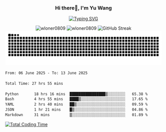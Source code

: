 <h3 align="center">Hi there👋, I'm Yu Wang</h1>

<p align="center"><a href="https://git.io/typing-svg"><img src="https://readme-typing-svg.demolab.com?font=Alex+Brush&size=18&pause=1000&color=716A50&background=6F66FF00&center=true&vCenter=true&width=435&lines=To+love+oneself+is+the+beginning+of+a+lifelong+romance.+%E2%80%94+Oscar+Wilde" alt="Typing SVG" /></a></p>


<p align="center">
 <img src="https://github-readme-stats.vercel.app/api/top-langs?username=wloner0809&show_icons=true&locale=en&layout=compact" alt="wloner0809" height=120 />
 <img src="https://github-readme-stats.vercel.app/api?username=wloner0809&show_icons=true&locale=en" alt="wloner0809" height=120 />
 <img src="https://github-readme-streak-stats.herokuapp.com?user=wloner0809&theme=microsoft" alt="GitHub Streak" height=120 />
 <img src="https://github.com/Wloner0809/Wloner0809/blob/output/github-contribution-grid-snake.svg">
</p>
 
<!--START_SECTION:waka-->

```txt
From: 06 June 2025 - To: 13 June 2025

Total Time: 27 hrs 55 mins

Python       18 hrs 16 mins  ████████████████▒░░░░░░░░   65.38 %
Bash         4 hrs 55 mins   ████▒░░░░░░░░░░░░░░░░░░░░   17.65 %
YAML         2 hrs 40 mins   ██▒░░░░░░░░░░░░░░░░░░░░░░   09.59 %
JSON         1 hr 21 mins    █▒░░░░░░░░░░░░░░░░░░░░░░░   04.86 %
Markdown     31 mins         ▒░░░░░░░░░░░░░░░░░░░░░░░░   01.89 %
```

<!--END_SECTION:waka-->

[![Total Coding Time](https://wakatime.com/badge/user/3b010e91-e8bb-445f-9eac-c8ab5bc30cb6.svg)](https://wakatime.com/@3b010e91-e8bb-445f-9eac-c8ab5bc30cb6)
